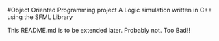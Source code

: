 #Object Oriented Programming project
A Logic simulation written in C++ using the SFML Library

This README.md is to be extended later. Probably not. Too Bad!!

